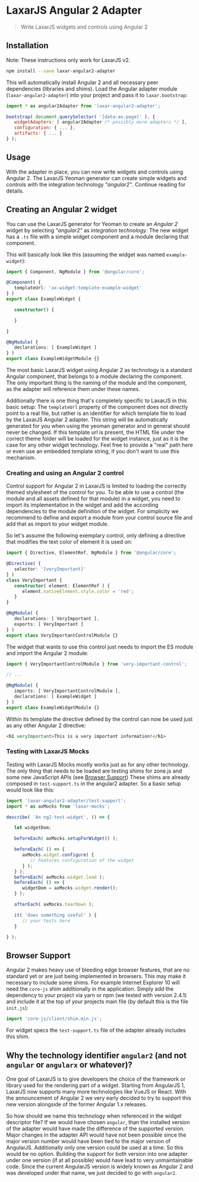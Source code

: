 # LaxarJS Angular 2 Adapter

> Write LaxarJS widgets and controls using Angular 2


## Installation

Note: These instructions only work for LaxarJS v2.


```sh
npm install --save laxar-angular2-adapter
```

This will automatically install Angular 2 and all necessary peer dependencies (libraries and shims).
Load the Angular adapter module (`laxar-angular2-adapter`) into your project and pass it to `laxar.bootstrap`:

```js
import * as angular2Adapter from 'laxar-angular2-adapter';

bootstrap( document.querySelector( '[data-ax-page]' ), {
   widgetAdapters: [ angular2Adapter /* possibly more adapters */ ],
   configuration: { ... },
   artifacts: { ... }
} );
```

## Usage

With the adapter in place, you can now write widgets and controls using Angular 2.
The LaxarJS Yeoman generator can create simple widgets and controls with the integration technology _"angular2"_.
Continue reading for details.

## Creating an Angular 2 widget

You can use the LaxarJS generator for Yeoman to create an _Angular 2_ widget by selecting _"angular2"_ as _integration technology_.
The new widget has a `.ts` file with a simple widget component and a module declaring that component.

This will basically look like this (assuming the widget was named `example-widget`):
```typescript
import { Component, NgModule } from '@angular/core';

@Component( {
   templateUrl: 'ax-widget:template:example-widget'
} )
export class ExampleWidget {

   constructor() {

   }

}

@NgModule( {
   declarations: [ ExampleWidget ]
} )
export class ExampleWidgetModule {}
```

The most basic LaxarJS widget using Angular 2 as technology is a standard Angular component, that belongs to a module declaring the component.
The only important thing is the naming of the module and the component, as the adapter will reference them under these names.

Additionally there is one thing that's completely specific to LaxarJS in this basic setup:
The `templateUrl` property of the component does not directly point to a real file, but rather is an identifier for which template file to load by the LaxarJS Angular 2 adapter.
This string will be automatically generated for you when using the yeoman generator and in general should never be changed.
If this template url is present, the HTML file under the correct theme folder will be loaded for the widget instance, just as it is the case for any other widget technology.
Feel free to provide a "real" path here or even use an embedded template string, if you don't want to use this mechanism.


### Creating and using an Angular 2 control

Control support for Angular 2 in LaxarJS is limited to loading the correctly themed stylesheet of the control for you.
To be able to use a control (the module and all assets defined for that module) in a widget, you need to import its implementation in the widget and add the according dependencies to the module definition of the widget.
For simplicity we recommend to define and export a module from your control source file and add that as import to your widget module.

So let's assume the following exemplary control, only defining a directive that modifies the text color of element it is used on:
```typescript
import { Directive, ElementRef, NgModule } from '@angular/core';

@Directive( {
   selector: '[veryImportant]'
} )
class VeryImportant {
   constructor( element: ElementRef ) {
      element.nativeElement.style.color = 'red';
   }
}

@NgModule( {
   declarations: [ VeryImportant ],
   exports: [ VeryImportant ]
} )
export class VeryImportantControlModule {}
```

The widget that wants to use this control just needs to import the ES module and import the Angular 2 module:
```typescript
import { VeryImportantControlModule } from 'very-important-control';

// ...

@NgModule( {
   imports: [ VeryImportantControlModule ],
   declarations: [ ExampleWidget ]
} )
export class ExampleWidgetModule {}
```

Within its template the directive defined by the control can now be used just as any other Angular 2 directive:
```html
<h1 veryImportant>This is a very important information!</h1>
```


### Testing with LaxarJS Mocks

Testing with LaxarJS Mocks mostly works just as for any other technology.
The only thing that needs to be loaded are testing shims for zone.js and some new JavaScript APIs (see [Browser Support](#browser-support))
These shims are already composed in `test-support.ts` in the angular2 adapter.
So a basic setup would look like this:

```js
import 'laxar-angular2-adapter/test-support';
import * as axMocks from 'laxar-mocks';

describe( 'An ng2-test-widget', () => {

   let widgetDom;

   beforeEach( axMocks.setupForWidget() );

   beforeEach( () => {
      axMocks.widget.configure( {
         // Features configuration of the widget
      } );
   } );
   beforeEach( axMocks.widget.load );
   beforeEach( () => {
      widgetDom = axMocks.widget.render();
   } );

   afterEach( axMocks.tearDown );

   it( 'does something useful' ) {
      // your tests here
   }

} );
```

## Browser Support

Angular 2 makes heavy use of bleeding edge browser features, that are no standard yet or are just being implemented in browsers.
This may make it necessary to include some shims.
For example Internet Explorer 10 will need the `core-js` shim additionally in the application.
Simply add the dependency to your project via yarn or npm (we tested with version 2.4.1) and include it at the top of your projects main file (by default this is the file `init.js`):

```js
import 'core-js/client/shim.min.js';
```

For widget specs the `test-support.ts` file of the adapter already includes this shim.


## Why the technology identifier `angular2` (and not `angular` or `angularx` or whatever)?

One goal of LaxarJS is to give developers the choice of the framework or library used for the rendering part of a widget.
Starting from AngularJS 1, LaxarJS now supports many more technologies like VueJS or React.
With the announcement of Angular 2 we very early decided to try to support this new version alongside of the former Angular 1.x releases.

So how should we name this technology when referenced in the widget descriptor file?
If we would have chosen `angular`, than the installed version of the adapter would have made the difference of the supported version.
Major changes in the adapter API would have not been possible since the major version number would have been tied to the major version of AngularJS.
Additionally only one version could be used at a time.
So this would be no option.
Building the support for both version into one adapter under one version (if at all possible) would have lead to very unmaintainable code.
Since the current AngularJS version is widely known as Angular 2 and was developed under that name, we just decided to go with `angular2`.
